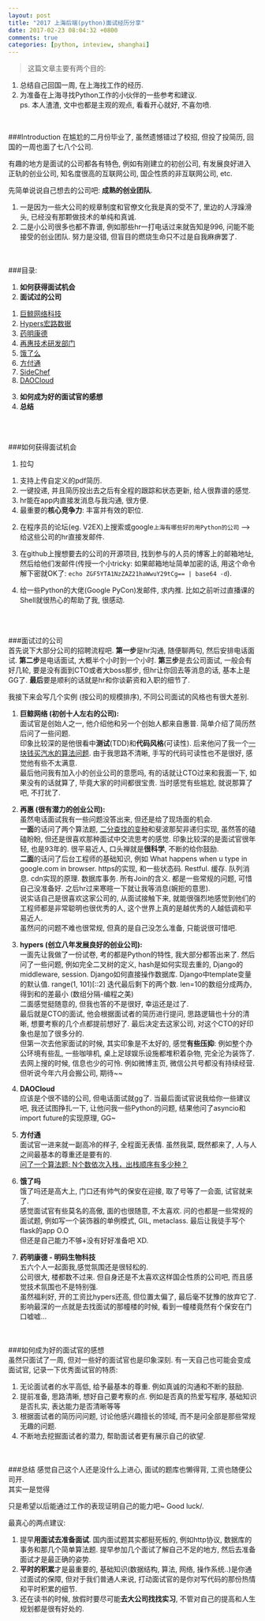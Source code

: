 ```yaml
---
layout: post
title: "2017 上海后端(python)面试经历分享"
date: 2017-02-23 08:04:32 +0800
comments: true
categories: [python, inteview, shanghai]
---
```


> 这篇文章主要有两个目的:    
1) 总结自己回国一周, 在上海找工作的经历.   
2) 为准备在上海寻找Python工作的小伙伴的一些参考和建议.     
ps. 本人渣渣, 文中也都是主观的观点, 看看开心就好, 不喜勿喷.     
<!--more-->   
<br>  


###Introduction
在尴尬的二月份毕业了, 虽然遗憾错过了校招, 但投了投简历, 回国的一周也面了七八个公司.    
<img style="max-height:250px" class="lazy" data-original="/images/blog/170220_inteview_summary/calendar.png">    

有趣的地方是面试的公司都各有特色, 例如有刚建立的初创公司, 有发展良好进入正轨的创业公司, 知名度很高的互联网公司, 国企性质的非互联网公司, etc.     

先简单说说自己想去的公司吧: **成熟的创业团队**.     

1. 一是因为一些大公司的规章制度和官僚文化我是真的受不了, 里边的人浮躁滑头, 已经没有那颗做技术的单纯和真诚.    
2. 二是小公司很多也都不靠谱, 例如那些hr一打电话过来就告知是996, 问能不能接受的创业团队. 努力是没错, 但盲目的燃烧生命只不过是自我麻痹罢了.      
<br><br>


###目录:    
1. **如何获得面试机会**
2. **面试过的公司**   
1) [巨鲸网络科技](https://www.lagou.com/jobs/2723314.html )     
2) [Hypers宏路数据](https://www.lagou.com/jobs/250624.html?source=pl&i=pl-6 )     
3) [药明康德](https://www.lagou.com/jobs/1501623.html)     
4) [再惠技术研发部门](https://www.lagou.com/jobs/2727067.html)     
5) [饿了么 ](https://jobs.ele.me/job/#id=57147d0e02844f812e506e11)     
6) [方付通](https://www.lagou.com/center/job_2346695.html)     
7) [SideChef](https://www.codechef.com/IOIPRAC/problems/INOI1402)     
8) [DAOCloud](https://www.lagou.com/jobs/2200722.html)     
3. **如何成为好的面试官的感想**   
4. **总结**
<br>
<br>


###如何获得面试机会
1. 拉勾   
1) 支持上传自定义的pdf简历.   
2) 一键投递, 并且简历投出去之后有全程的跟踪和状态更新, 给人很靠谱的感觉.   
3) hr能在app内直接发消息与我沟通, 很方便.    
4) 最重要的**核心竞争力**: 丰富并有效的职位.    

2. 在程序员的论坛(eg. V2EX)上搜索或google`上海有哪些好的用Python的公司` --> 给这些公司的hr直接发邮件.    

3. 在github上搜想要去的公司的开源项目, 找到参与的人员的博客上的邮箱地址, 然后给他们发邮件(传授一个小tricky: 如果邮箱地址简单加密的话, 用这个命令解下密就OK了: `echo ZGF5YTA1NzZAZ21haWwuY29tCg== | base64 -d`).    

4. 给一些Python的大佬(Google PyCon)发邮件, 求内推. 比如之前听过直播课的Shell就很热心的帮助了我, 很感动.    
<br>
<br>


###面试过的公司   
首先说下大部分公司的招聘流程吧. **第一步**是hr沟通, 随便聊两句, 然后安排电话面试. **第二步**是电话面试, 大概半个小时到一个小时. **第三步**是去公司面试, 一般会有好几轮, 要是没有面到CTO或者大boss那步, 但hr让你回去等消息的话, 基本上是GG了. **最后**要是顺利的话就是hr和你谈薪资和入职的细节了.    

我接下来会写几个实例 (按公司的规模排序), 不同公司面试的风格也有很大差别.    

1. **巨鲸网络 (初创十人左右的公司):**   
面试官是创始人之一, 他介绍他和另一个创始人都来自惠普. 简单介绍了简历然后问了一些问题.     
印象比较深的是他很看中**测试**(TDD)和**代码风格**(可读性). 后来他问了我一个[一块钱买汽水的算法问题](/blog/20170224/coke-algorithm/). 由于我思路不清晰, 手写的代码可读性也不是很好, 感觉他有些不太满意.    
最后他问我有加入小的创业公司的意愿吗, 有的话就让CTO过来和我面一下, 如果没有的话就算了, 毕竟大家的时间都很宝贵. 当时感觉有些尴尬, 就说那算了吧, 不打扰了.   

2. **再惠 (很有潜力的创业公司):**   
虽然电话面试我有一些问题没答出来, 但还是给了现场面的机会.    
**一面**的话问了两个算法题, [二分查找的变种](/blog/20170306/binary-search/)和斐波那契非递归实现, 虽然答的磕磕盼盼, 但还是很喜欢那种面试中交流思考的感觉. 印象比较深的是面试官很年轻, 也是93年的. 很平易近人, 口头禅就是**很科学**, 不断的给你鼓励.    
**二面**的话问了后台工程师的基础知识, 例如 What happens when u type in google.com in browser. https的实现, 和一些状态码. Restful. 缓存. 队列消息. cdn实现的原理. 数据库事务. 所有Join的含义. 都是一些常规的问题, 可惜自己没准备好. 之后hr过来寒暄一下就让我等消息(婉拒的意思).     
说实话自己是很喜欢这家公司的, 从面试接触下来, 就能很强烈地感觉到他们的工程师都是非常聪明也很优秀的人, 这个世界上真的是越优秀的人越低调和平易近人.     
虽然问的问题不难也很常规, 但真的是自己没怎么准备, 只能说很可惜吧.   

3. **hypers (创立八年发展良好的创业公司):**   
一面先让我做了一份试卷, 考的都是Python的特性, 我大部分都答出来了. 然后问了一些问题, 例如完全二叉树的定义, hash是如何实现去重的, Django的middleware, session. Django如何直接操作数据库. Django中template变量的默认值. range(1, 101)[::2] 迭代最后剩下的两个数. len=10的数组分成两办, 得到和的差最小 (数组分隔-编程之美)    
二面感觉挺随意的, 但我也答的不是很好, 幸运还是过了.     
最后就是CTO的面试, 他会根据面试者的简历进行提问, 思路逻辑也十分的清晰, 想要考察的几个点都提前想好了. 最后决定去这家公司, 对这个CTO的好印象也是加了很多分的.         
但第一次去他家面试的时候, 其实印象是不太好的, 感觉**有些压抑**: 例如整个办公环境有些乱, 一些咖啡机, 桌上足球娱乐设施都堆积着杂物, 完全沦为装饰了. 去网上搜的时候, 信息也少的可怜. 例如微博主页, 微信公共号都没有持续经营. 但听说今年六月会搬公司, 期待~~      

4. **DAOCloud**    
应该是个很不错的公司, 但电话面试就gg了. 当最后面试官说我给你一些建议吧, 我还试图挣扎一下, 让他问我一些Python的问题, 结果他问了asyncio和import future的实现原理, GG~    

5. **方付通**    
面试官一进来就一副高冷的样子, 全程面无表情. 虽然我菜, 既然都来了, 人与人之间最基本的尊重还是要有的.    
[问了一个算法题: N个数依次入栈，出栈顺序有多少种？](/blog/20170308/catalan-number-interview/)   

6. **饿了吗**    
饿了吗还是高大上, 门口还有帅气的保安在迎接, 取了号等了一会面, 试官就来了.  
感觉面试官有些莫名的高傲, 面的也很随意, 不太喜欢. 问的也都是一些常规的面试题, 例如写一个装饰器的单例模式, GIL, metaclass. 最后让我徒手写个flask的app O.O    
但还是自己能力不够+没有好好准备吧 XD.   

7. **药明康德 - 明码生物科技**   
五六个人一起面我,感觉氛围还是很轻松的.      
公司很大, 楼都数不过来. 但自身还是不太喜欢这样国企性质的公司吧, 而且感觉技术氛围也不是特别强.    
虽然福利好, 开的工资比hypers还高, 但位置太偏了, 最后毫不犹豫的放弃它了.      
影响最深的一点就是去找面试的那幢楼的时候, 看到一幢楼竟然有个保安在门口嘘嘘...    
<br><br>


###如何成为好的面试官的感想    
虽然只面试了一周, 但对一些好的面试官也是印象深刻. 有一天自己也可能会变成面试官, 记录一下优秀面试官的特质:      

1. 无论面试者的水平高低, 给予最基本的尊重. 例如真诚的沟通和不断的鼓励.    
2. 提前准备, 思路清晰, 想好自己要考察的点. 例如是否真的热爱写程序, 基础知识是否扎实, 表达能力是否清晰等等      
3. 根据面试者的简历问问题, 讨论他感兴趣擅长的领域, 而不是问全部是那些常规无趣的问题.     
4. 不断地去挖掘面试者的潜力, 帮助面试者更有展示自己的欲望.    
<br><br>


###总结
感觉自己这个人还是没什么上进心, 面试的题库也懒得背, 工资也随便公司开.    
其实一是觉得

只是希望以后能通过工作的表现证明自己的能力吧~ Good luck/.   

最真心的两点建议:    
1. 提早**用面试去准备面试**. 国内面试题其实都挺死板的, 例如http协议, 数据库的事务和那几个简单算法题. 提早参加几个面试了解自己不足的地方, 然后去准备面试才是最正确的姿势.        
2. **平时的积累**才是最重要的, 基础知识(数据结构, 算法, 网络, 操作系统..)是你通过面试的保障, 但对于我们普通人来说, 打动面试官的是你对写代码的那份热情和平时积累的细节.    
3. 还在读书的时候, 放假时要尽可能**去大公司找找实习**, 不管对自己的提高和人生规划都是很有好处的.    

